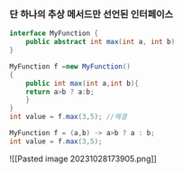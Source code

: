 
### 단 하나의 추상 메서드만 선언된 인터페이스

```java
interface MyFunction {
	public abstract int max(int a, int b)
}

MyFunction f =new MyFunction()
{
	public int max(int a,int b){
	return a>b ? a:b;
	}
}
int value = f.max(3,5); //해결

MyFunction f = (a,b) -> a>b ? a : b;
int value = f.max(3,5); 
```
![[Pasted image 20231028173905.png]]